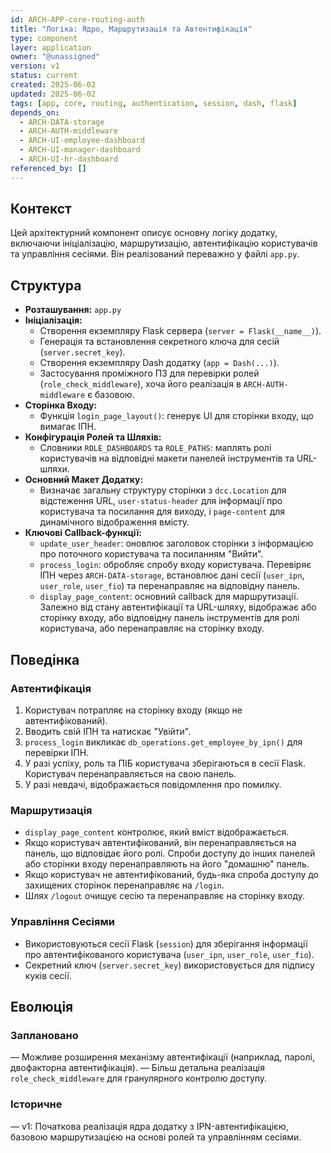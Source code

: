 ```yaml
---
id: ARCH-APP-core-routing-auth
title: "Логіка: Ядро, Маршрутизація та Автентифікація"
type: component
layer: application
owner: "@unassigned"
version: v1
status: current
created: 2025-06-02
updated: 2025-06-02
tags: [app, core, routing, authentication, session, dash, flask]
depends_on:
  - ARCH-DATA-storage
  - ARCH-AUTH-middleware
  - ARCH-UI-employee-dashboard
  - ARCH-UI-manager-dashboard
  - ARCH-UI-hr-dashboard
referenced_by: []
---
```

## Контекст
Цей архітектурний компонент описує основну логіку додатку, включаючи ініціалізацію, маршрутизацію, автентифікацію користувачів та управління сесіями. Він реалізований переважно у файлі `app.py`.

## Структура
*   **Розташування:** `app.py`
*   **Ініціалізація:**
    *   Створення екземпляру Flask сервера (`server = Flask(__name__)`).
    *   Генерація та встановлення секретного ключа для сесій (`server.secret_key`).
    *   Створення екземпляру Dash додатку (`app = Dash(...)`).
    *   Застосування проміжного ПЗ для перевірки ролей (`role_check_middleware`), хоча його реалізація в `ARCH-AUTH-middleware` є базовою.
*   **Сторінка Входу:**
    *   Функція `login_page_layout()`: генерує UI для сторінки входу, що вимагає ІПН.
*   **Конфігурація Ролей та Шляхів:**
    *   Словники `ROLE_DASHBOARDS` та `ROLE_PATHS`: маплять ролі користувачів на відповідні макети панелей інструментів та URL-шляхи.
*   **Основний Макет Додатку:**
    *   Визначає загальну структуру сторінки з `dcc.Location` для відстеження URL, `user-status-header` для інформації про користувача та посилання для виходу, і `page-content` для динамічного відображення вмісту.
*   **Ключові Callback-функції:**
    *   `update_user_header`: оновлює заголовок сторінки з інформацією про поточного користувача та посиланням "Вийти".
    *   `process_login`: обробляє спробу входу користувача. Перевіряє ІПН через `ARCH-DATA-storage`, встановлює дані сесії (`user_ipn`, `user_role`, `user_fio`) та перенаправляє на відповідну панель.
    *   `display_page_content`: основний callback для маршрутизації. Залежно від стану автентифікації та URL-шляху, відображає або сторінку входу, або відповідну панель інструментів для ролі користувача, або перенаправляє на сторінку входу.

## Поведінка
### Автентифікація
1.  Користувач потрапляє на сторінку входу (якщо не автентифікований).
2.  Вводить свій ІПН та натискає "Увійти".
3.  `process_login` викликає `db_operations.get_employee_by_ipn()` для перевірки ІПН.
4.  У разі успіху, роль та ПІБ користувача зберігаються в сесії Flask. Користувач перенаправляється на свою панель.
5.  У разі невдачі, відображається повідомлення про помилку.

### Маршрутизація
*   `display_page_content` контролює, який вміст відображається.
*   Якщо користувач автентифікований, він перенаправляється на панель, що відповідає його ролі. Спроби доступу до інших панелей або сторінки входу перенаправляють на його "домашню" панель.
*   Якщо користувач не автентифікований, будь-яка спроба доступу до захищених сторінок перенаправляє на `/login`.
*   Шлях `/logout` очищує сесію та перенаправляє на сторінку входу.

### Управління Сесіями
*   Використовуються сесії Flask (`session`) для зберігання інформації про автентифікованого користувача (`user_ipn`, `user_role`, `user_fio`).
*   Секретний ключ (`server.secret_key`) використовується для підпису куків сесії.

## Еволюція
### Заплановано
— Можливе розширення механізму автентифікації (наприклад, паролі, двофакторна автентифікація).
— Більш детальна реалізація `role_check_middleware` для гранулярного контролю доступу.
### Історичне
— v1: Початкова реалізація ядра додатку з IPN-автентифікацією, базовою маршрутизацією на основі ролей та управлінням сесіями. 